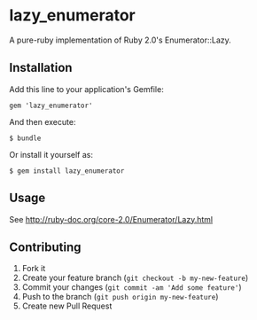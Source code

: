 # lazy_enumerator

A pure-ruby implementation of Ruby 2.0's Enumerator::Lazy.

## Installation

Add this line to your application's Gemfile:

    gem 'lazy_enumerator'

And then execute:

    $ bundle

Or install it yourself as:

    $ gem install lazy_enumerator

## Usage

See http://ruby-doc.org/core-2.0/Enumerator/Lazy.html

## Contributing

1. Fork it
2. Create your feature branch (`git checkout -b my-new-feature`)
3. Commit your changes (`git commit -am 'Add some feature'`)
4. Push to the branch (`git push origin my-new-feature`)
5. Create new Pull Request
